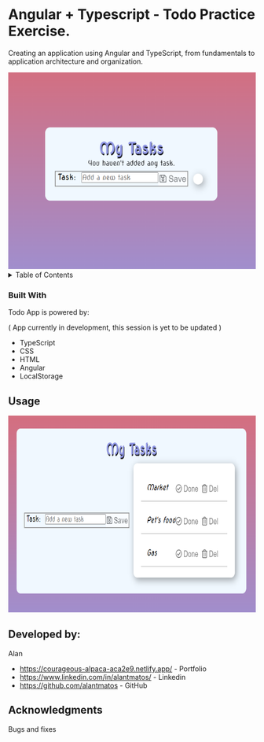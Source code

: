 # Angular + Typescript - Todo Practice Exercise.

Creating an application using Angular and TypeScript, from fundamentals to application architecture and organization.

<div>
<img src="https://github.com/alantmatos/angular-developer/blob/main/images/cover.png?raw=true" alt="Home" width="600" height="400">
</div>


<!-- TABLE OF CONTENTS -->
<details>
  <summary>Table of Contents</summary>
  <ol>
    <li>
      <a href="#about-the-project">About The Project</a>
      <ul>
        <li><a href="#built-with">Built With</a></li>
      </ul>
    </li>
    <li>
      <a href="#getting-started">Getting Started</a>
      <ul>
        <li><a href="#prerequisites">Prerequisites</a></li>
        <li><a href="#installation">Installation</a></li>
      </ul>
    </li>
    <li><a href="#usage">Usage</a></li>
    <li><a href="#contact">Contact</a></li>
    <li><a href="#acknowledgments">Acknowledgments</a></li>
  </ol>
</details>








### Built With

Todo App is powered by: 

( App currently in development, this session is yet to be updated )

* TypeScript
* CSS
* HTML
* Angular
* LocalStorage





<!-- USAGE EXAMPLES -->
## Usage

<div>
<div>
<img src="https://github.com/alantmatos/angular-developer/blob/main/images/tasks.png" alt="Logo" width="600" height="400" >
</div>
</div>





<!-- CONTACT -->
## Developed by:

Alan 
* https://courageous-alpaca-aca2e9.netlify.app/ - Portfolio
* https://www.linkedin.com/in/alantmatos/ -  Linkedin
* https://github.com/alantmatos - GitHub




<!-- ACKNOWLEDGMENTS -->
## Acknowledgments

Bugs and fixes